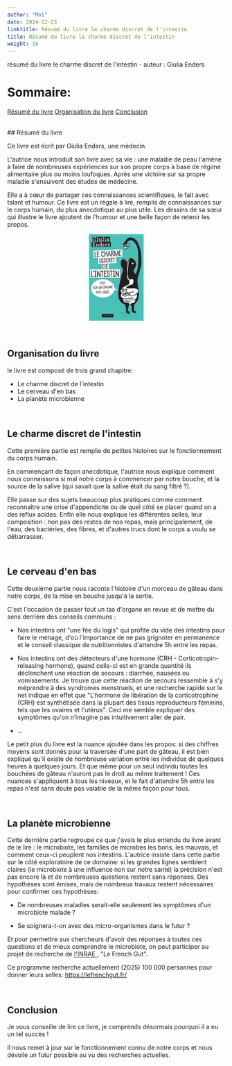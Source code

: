 ```yaml
---
author: "Moi"
date: 2024-12-23
linktitle: Résumé du livre le charme discret de l'intestin
title: Résumé du livre le charme discret de l'intestin 
weight: 10
---
```


résumé du livre le charme discret de l'intestin - auteur : Giulia Enders

# Sommaire:

[Résumé du livre](#resume)
[Organisation du livre](#organisation)
[Conclusion](#conclusion)

<br>
## Résumé du livre <a id="resume"></a>

Ce livre est écrit par Giulia Enders, une médecin.

L'autrice nous introduit son livre avec sa vie : une maladie de peau l'amène à faire de nombreuses expériences sur son propre corps à base de régime alimentaire plus ou moins loufoques. Après une victoire sur sa propre maladie s'ensuivent des études de médecine.

Elle a à cœur de partager ces connaissances scientifiques, le fait avec talant et humour. Ce livre est un régale à lire, remplis de connaissances sur le corps humain, du plus anecdotique au plus utile. Les dessins de sa sœur qui illustre le livre ajoutent de l'humour et une belle façon de retenir les propos.

<p align="center">
  <a href="Le-Charme-discret-de-l-intestin.jpg">
  <img src="700x300Le-Charme-discret-de-l-intestin.jpg"
alt=""
width="25%" 
height="auto"/>
  </a>
</p>

<br>

## Organisation du livre <a id="organisation"></a>

le livre est composé de trois grand chapitre:

* Le charme discret de l'intestin
* Le cerveau d'en bas 
* La planète microbienne

<br>

## Le charme discret de l'intestin 

Cette première partie est remplie de petites histoires sur le fonctionnement du corps humain.

En commençant de façon anecdotique, l'autrice nous explique comment nous connaissons si mal notre corps à commencer par notre bouche, et la source de la salive (qui savait que la salive était du sang filtré ?).

Elle passe sur des sujets beaucoup plus pratiques comme comment reconnaître une crise d'appendicite ou de quel côté se placer quand on a des reflux acides. Enfin elle nous explique les différentes selles, leur composition : non pas des restes de nos repas, mais principalement, de l'eau, des bactéries, des fibres, et d'autres trucs dont le corps a voulu se débarrasser.

<br>

## Le cerveau d'en bas

Cette deuxième partie nous raconte l'histoire d'un morceau de gâteau dans notre corps, de la mise en bouche jusqu'à la sortie.

C'est l'occasion de passer tout un tas d'organe en revue et de mettre du sens derrière des conseils communs :

* Nos intestins ont "une fée du logis" qui profite du vide des intestins pour faire le ménage, d'où l'importance de ne pas grignoter en permanence et le conseil classique de nutritionnistes d'attendre 5h entre les repas.

* Nos intestins ont des détecteurs d'une hormone (CRH - Corticotropin-releasing hormone), quand celle-ci est en grande quantité ils déclenchent une réaction de secours : diarrhée, nausées ou vomissements. Je trouve que cette réaction de secours ressemble à s'y méprendre à des syndromes menstruels, et une recherche rapide sur le net indique en effet que "L'hormone de libération de la corticotrophine (CRH) est synthétisée dans la plupart des tissus reproducteurs féminins, tels que les ovaires et l'utérus". Ceci me semble expliquer des symptômes qu'on n’imagine pas intuitivement aller de pair.

* ...

Le petit plus du livre est la nuance ajoutée dans les propos: si des chiffres moyens sont donnés pour la traversée d'une part de gâteau, il est bien expliqué qu'il existe de nombreuse variation entre les individus de quelques heures à quelques jours. Et que même pour un seul individu toutes les bouchées de gâteau n'auront pas le droit au même traitement ! Ces nuances s'appliquent à tous les niveaux, et le fait d'attendre 5h entre les repas n'est sans doute pas valable de la même façon pour tous.

<br>

## La planète microbienne

Cette dernière partie regroupe ce que j'avais le plus entendu du livre avant de le lire : le microbiote, les familles de microbes les bons, les mauvais, et comment ceux-ci peuplent nos intestins. L'autrice insiste dans cette partie sur le côté exploratoire de ce domaine: si les grandes lignes semblent claires (le microbiote à une influence non sur notre santé) la précision n'est pas encore là et de nombreuses questions restent sans réponses. Des hypothèses sont émises, mais de nombreux travaux restent nécessaires pour confirmer ces hypothèses:

 * De nombreuses maladies serait-elle seulement les symptômes d'un microbiote malade ?

* Se soignera-t-on avec des micro-organismes dans le futur ?


Et pour permettre aux chercheurs d'avoir des réponses à toutes ces questions et de mieux comprendre le microbiote, on peut participer au projet de recherche de <abbr title="Institut National de Recherche pour l'Agriculture, l'Alimentation et l'Environnement"> l'INRAE </abbr>, "Le French Gut".

Ce programme recherche actuellement (2025) 100 000 personnes pour donner leurs selles: https://lefrenchgut.fr/


<br>

## Conclusion <a id="conclusion"></a>
Je vous conseille de lire ce livre, je comprends désormais pourquoi il a eu un tel succès !

Il nous remet à jour sur le fonctionnement connu de notre corps et nous dévoile un futur possible au vu des recherches actuelles.


<br>



